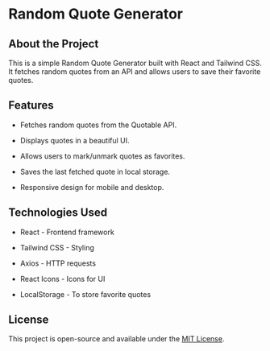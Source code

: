 # Random Quote Generator

## About the Project

This is a simple Random Quote Generator built with React and Tailwind CSS. It fetches random quotes from an API and allows users to save their favorite quotes.

## Features

- Fetches random quotes from the Quotable API.

- Displays quotes in a beautiful UI.

- Allows users to mark/unmark quotes as favorites.

- Saves the last fetched quote in local storage.

- Responsive design for mobile and desktop.

## Technologies Used

- React - Frontend framework

- Tailwind CSS - Styling

- Axios - HTTP requests

- React Icons - Icons for UI

- LocalStorage - To store favorite quotes

## License

This project is open-source and available under the [MIT License](LICENSE).
